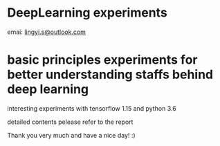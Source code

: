 # DeepLearning experiments
emai: lingyi.s@outlook.com

# basic principles experiments for better understanding staffs behind deep learning

interesting experiments with tensorflow 1.15 and python 3.6

detailed contents pelease refer to the report

Thank you very much and have a nice day! :)
